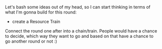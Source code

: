 Let's bash some ideas out of my head, so I can start thinking in terms of what I'm gonna build for this round:

- create a Resource Train

Connect the round one after into a chain/train. People would have a chance to decide, which way they want to go and based on that 
have a chance to go another round or not :) 
